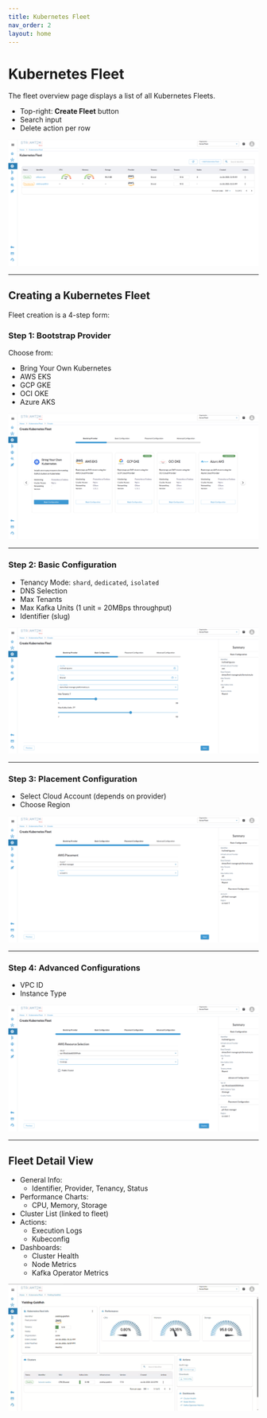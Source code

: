 ```yaml
---
title: Kubernetes Fleet
nav_order: 2
layout: home
---
```



# Kubernetes Fleet

The fleet overview page displays a list of all Kubernetes Fleets.

-  Top-right: **Create Fleet** button
-  Search input
-  Delete action per row

![Fleet List](assets/images/fleet-list.png)

---

##  Creating a Kubernetes Fleet

Fleet creation is a 4-step form:

### Step 1: Bootstrap Provider

Choose from:

- Bring Your Own Kubernetes
- AWS EKS
- GCP GKE
- OCI OKE
- Azure AKS

![Bootstrap Provider](assets/images/fleet-bootstrap-provider.png)

---

### Step 2: Basic Configuration

- Tenancy Mode: `shard`, `dedicated`, `isolated`
- DNS Selection
- Max Tenants
- Max Kafka Units (1 unit = 20MBps throughput)
- Identifier (slug)

![Basic Configuration](assets/images/fleet-basic-config.png)

---

### Step 3: Placement Configuration

- Select Cloud Account (depends on provider)
- Choose Region

![Placement Config](assets/images/fleet-placement-config.png)

---

### Step 4: Advanced Configurations

- VPC ID
- Instance Type

![Advanced Config](assets/images/fleet-advanced.png)

---

##  Fleet Detail View

- General Info:
  - Identifier, Provider, Tenancy, Status
- Performance Charts:
  - CPU, Memory, Storage
- Cluster List (linked to fleet)
- Actions:
  - Execution Logs
  - Kubeconfig
- Dashboards:
  - Cluster Health
  - Node Metrics
  - Kafka Operator Metrics

![Fleet Details](assets/images/fleet-detail.png)
